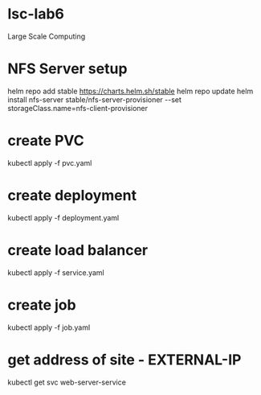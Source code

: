 # lsc-lab6
Large Scale Computing

# NFS Server setup
helm repo add stable https://charts.helm.sh/stable
helm repo update
helm install nfs-server stable/nfs-server-provisioner --set storageClass.name=nfs-client-provisioner

# create PVC
kubectl apply -f pvc.yaml

# create deployment
kubectl apply -f deployment.yaml

# create load balancer
kubectl apply -f service.yaml

# create job
kubectl apply -f job.yaml

# get address of site - EXTERNAL-IP
kubectl get svc web-server-service 